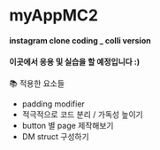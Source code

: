 # myAppMC2
#### instagram clone coding _ colli version
#### 이곳에서 응용 및 실습을 할 예정입니다 :)

📚 적용한 요소들
- padding modifier
- 적극적으로 코드 분리 / 가독성 높이기
- button 별 page 제작해보기
- DM struct 구성하기
